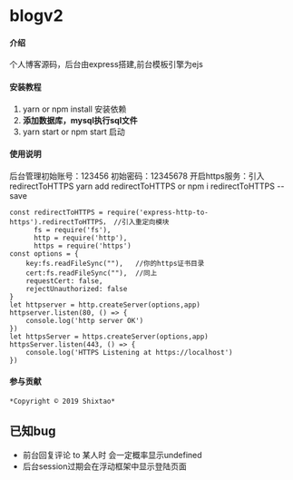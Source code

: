 # blogv2

#### 介绍
个人博客源码，后台由express搭建,前台模板引擎为ejs

#### 安装教程

1.  yarn or npm install 安装依赖
2.  **添加数据库，mysql执行sql文件**
3.  yarn start or npm start 启动

#### 使用说明

  后台管理初始账号：123456 初始密码：12345678
  开启https服务：引入redirectToHTTPS yarn add redirectToHTTPS  or npm i redirectToHTTPS   --save


```
const redirectToHTTPS = require('express-http-to-https').redirectToHTTPS， //引入重定向模块
      fs = require('fs'),
      http = require('http'),
      https = require('https')
const options = {
    key:fs.readFileSync(""),   //你的https证书目录
    cert:fs.readFileSync(""),  //同上
    requestCert: false,
    rejectUnauthorized: false
}
let httpserver = http.createServer(options,app)
httpserver.listen(80, () => {
    console.log('http server OK')
})
let httpsServer = https.createServer(options,app)
httpsServer.listen(443, () => {
    console.log('HTTPS Listening at https://localhost')
})
```



#### 参与贡献

    *Copyright © 2019 Shixtao*

## 已知bug
+   前台回复评论 to 某人时 会一定概率显示undefined
+   后台session过期会在浮动框架中显示登陆页面


